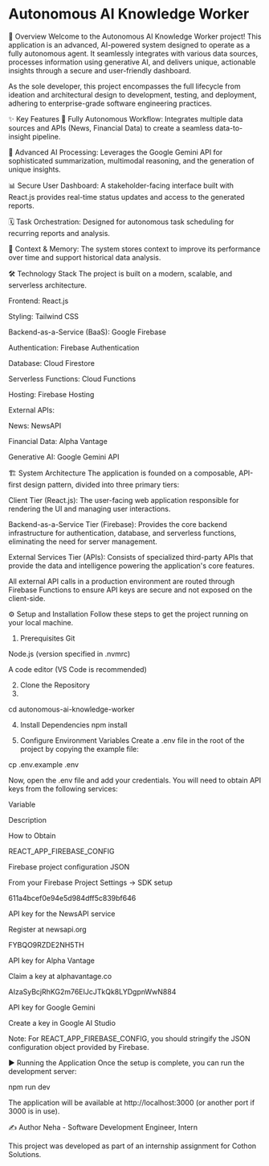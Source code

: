 ﻿# Autonomous AI Knowledge Worker

🚀 Overview
Welcome to the Autonomous AI Knowledge Worker project! This application is an advanced, AI-powered system designed to operate as a fully autonomous agent. It seamlessly integrates with various data sources, processes information using generative AI, and delivers unique, actionable insights through a secure and user-friendly dashboard.

As the sole developer, this project encompasses the full lifecycle from ideation and architectural design to development, testing, and deployment, adhering to enterprise-grade software engineering practices.

✨ Key Features
🤖 Fully Autonomous Workflow: Integrates multiple data sources and APIs (News, Financial Data) to create a seamless data-to-insight pipeline.

🧠 Advanced AI Processing: Leverages the Google Gemini API for sophisticated summarization, multimodal reasoning, and the generation of unique insights.

📊 Secure User Dashboard: A stakeholder-facing interface built with React.js provides real-time status updates and access to the generated reports.

🗓️ Task Orchestration: Designed for autonomous task scheduling for recurring reports and analysis.

💾 Context & Memory: The system stores context to improve its performance over time and support historical data analysis.

🛠️ Technology Stack
The project is built on a modern, scalable, and serverless architecture.

Frontend: React.js

Styling: Tailwind CSS

Backend-as-a-Service (BaaS): Google Firebase

Authentication: Firebase Authentication

Database: Cloud Firestore

Serverless Functions: Cloud Functions

Hosting: Firebase Hosting

External APIs:

News: NewsAPI

Financial Data: Alpha Vantage

Generative AI: Google Gemini API

🏗️ System Architecture
The application is founded on a composable, API-first design pattern, divided into three primary tiers:

Client Tier (React.js): The user-facing web application responsible for rendering the UI and managing user interactions.

Backend-as-a-Service Tier (Firebase): Provides the core backend infrastructure for authentication, database, and serverless functions, eliminating the need for server management.

External Services Tier (APIs): Consists of specialized third-party APIs that provide the data and intelligence powering the application's core features.

All external API calls in a production environment are routed through Firebase Functions to ensure API keys are secure and not exposed on the client-side.

⚙️ Setup and Installation
Follow these steps to get the project running on your local machine.

1. Prerequisites
Git

Node.js (version specified in .nvmrc)

A code editor (VS Code is recommended)

2. Clone the Repository
3. 
cd autonomous-ai-knowledge-worker

4. Install Dependencies
npm install

5. Configure Environment Variables
Create a .env file in the root of the project by copying the example file:

cp .env.example .env

Now, open the .env file and add your credentials. You will need to obtain API keys from the following services:

Variable

Description

How to Obtain

REACT_APP_FIREBASE_CONFIG

Firebase project configuration JSON

From your Firebase Project Settings -> SDK setup

611a4bcef0e94e5d984dff5c839bf646

API key for the NewsAPI service

Register at newsapi.org

FYBQO9RZDE2NH5TH

API key for Alpha Vantage

Claim a key at alphavantage.co

AIzaSyBcjRhKG2m76EIJcJTkQk8LYDgpnWwN884

API key for Google Gemini

Create a key in Google AI Studio

Note: For REACT_APP_FIREBASE_CONFIG, you should stringify the JSON configuration object provided by Firebase.

▶️ Running the Application
Once the setup is complete, you can run the development server:

npm run dev

The application will be available at http://localhost:3000 (or another port if 3000 is in use).

✍️ Author
Neha - Software Development Engineer, Intern

This project was developed as part of an internship assignment for Cothon Solutions.


